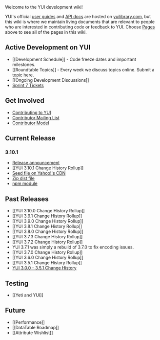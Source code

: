 Welcome to the YUI development wiki!

YUI's official [user guides](http://yuilibrary.com/yui/docs/guides/) and [API docs](http://yuilibrary.com/yui/docs/api/) are hosted on [yuilibrary.com](http://yuilibrary.com/), but this wiki is where we maintain living documents that are relevant to people who are interested in contributing code or feedback to YUI. Choose [Pages](https://github.com/yui/yui3/wiki/_pages) above to see all of the pages in this wiki.

## Active Development on YUI

* [[Development Schedule]] - Code freeze dates and important milestones.
* [[Roundtable Topics]] - Every week we discuss topics online. Submit a topic here.
* [[Ongoing Development Discussions]]
* [Sprint 7 Tickets](https://github.com/yui/yui3/issues?direction=desc&labels=&milestone=6&page=1&sort=created&state=open)

## Get Involved
* [Contributing to YUI](https://github.com/yui/yui3/wiki/Contributing.md)
* [Contributor Mailing List](https://groups.google.com/forum/?fromgroups=#!forum/yui-contrib)
* [Contributor Model](https://github.com/yui/yui3/wiki/Contributor-Model)

## Current Release

### 3.10.1

* [Release announcement](http://www.yuiblog.com/blog/2013/05/14/yui-3-10-1-released-to-fix-swf-vulnerability/)
* [[YUI 3.10.1 Change History Rollup]]
* [Seed file on Yahoo!'s CDN](http://yui.yahooapis.com/3.10.1/build/yui/yui-min.js)
* [Zip dist file](http://yui.zenfs.com/releases/yui3/yui_3.10.1.zip)
* [npm module](https://npmjs.org/package/yui)

## Past Releases

* [[YUI 3.10.0 Change History Rollup]]
* [[YUI 3.9.1 Change History Rollup]]
* [[YUI 3.9.0 Change History Rollup]]
* [[YUI 3.8.1 Change History Rollup]]
* [[YUI 3.8.0 Change History Rollup]]
* [[YUI 3.7.3 Change History Rollup]]
* [[YUI 3.7.2 Change History Rollup]]
* YUI 3.7.1 was simply a rebuild of 3.7.0 to fix encoding issues.
* [[YUI 3.7.0 Change History Rollup]]
* [[YUI 3.6.0 Change History Rollup]]
* [[YUI 3.5.1 Change History Rollup]]
* [YUI 3.0.0 - 3.5.1 Change History](https://github.com/yui/yui3/blob/600d55ca4c7724bbbbb21cb8a6dca881216655ec/HISTORY.md)

## Testing
* [[Yeti and YUI]]

## Future

* [[Performance]]
* [[DataTable Roadmap]]
* [[Attribute Wishlist]]
